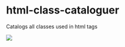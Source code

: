 # html-class-cataloguer
Catalogs all classes used in html tags

![](http://i.giphy.com/3ohze1eEhWuWE1hEGI.gif)

